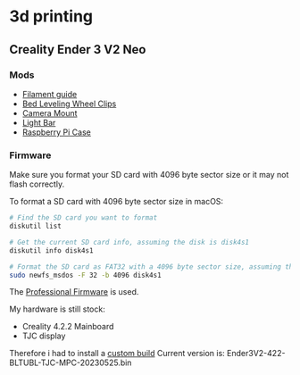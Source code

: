 # 3d printing

## Creality Ender 3 V2 Neo

### Mods

* [Filament guide](https://www.printables.com/model/93203-filament-guide-for-ender-3-v2)
* [Bed Leveling Wheel Clips](https://www.printables.com/model/115938-ender-3-bed-leveling-wheel-clips/files)
* [Camera Mount](https://www.printables.com/model/440579-ender-3-v2-neo-mount-for-pi-camera-module-v1-v2/files)
* [Light Bar](https://www.printables.com/model/360416-stealth-light-bar-resized-for-ender-3-pro-v2-neo-v)
* [Raspberry Pi Case](https://www.printables.com/model/106225-modular-snap-together-raspberry-pi-2b3b3b4-case-w-)

### Firmware

Make sure you format your SD card with 4096 byte sector size or it may not flash
correctly.

To format a SD card with 4096 byte sector size in macOS:

```sh
# Find the SD card you want to format
diskutil list

# Get the current SD card info, assuming the disk is disk4s1
diskutil info disk4s1

# Format the SD card as FAT32 with a 4096 byte sector size, assuming the disk is disk4s1
sudo newfs_msdos -F 32 -b 4096 disk4s1
```

The [Professional Firmware](https://github.com/mriscoc/Ender3V2S1) is used.

My hardware is still stock:

* Creality 4.2.2 Mainboard
* TJC display

Therefore i had to install a [custom build](https://github.com/mriscoc/Special_Configurations/releases/tag/tjc)
Current version is: Ender3V2-422-BLTUBL-TJC-MPC-20230525.bin
